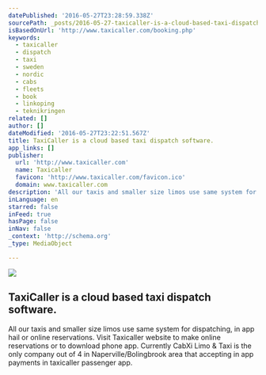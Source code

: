 ```yaml
---
datePublished: '2016-05-27T23:28:59.338Z'
sourcePath: _posts/2016-05-27-taxicaller-is-a-cloud-based-taxi-dispatch-software.md
isBasedOnUrl: 'http://www.taxicaller.com/booking.php'
keywords:
  - taxicaller
  - dispatch
  - taxi
  - sweden
  - nordic
  - cabs
  - fleets
  - book
  - linkoping
  - teknikringen
related: []
author: []
dateModified: '2016-05-27T23:22:51.567Z'
title: TaxiCaller is a cloud based taxi dispatch software.
app_links: []
publisher:
  url: 'http://www.taxicaller.com'
  name: Taxicaller
  favicon: 'http://www.taxicaller.com/favicon.ico'
  domain: www.taxicaller.com
description: 'All our taxis and smaller size limos use same system for dispatching, in app hail or online reservations. Visit Taxicaller website to make online reservations or to download phone app. Currently CabXi Limo & Taxi is the only company out of 4 in Naperville/Bolingbrook area that accepting in app payments in taxicaller passenger app.'
inLanguage: en
starred: false
inFeed: true
hasPage: false
inNav: false
_context: 'http://schema.org'
_type: MediaObject

---
```

<article style=""><img src="https://the-grid-user-content.s3-us-west-2.amazonaws.com/276b41ae-7d5a-4d83-9dea-eebe328b7f48.png" /><h1>TaxiCaller is a cloud based taxi dispatch software.</h1><p>All our taxis and smaller size limos use same system for dispatching, in app hail or online reservations. Visit Taxicaller website to make online reservations or to download phone app. Currently CabXi Limo &amp; Taxi is the only company out of 4 in Naperville/Bolingbrook area that accepting in app payments in taxicaller passenger app.</p></article>